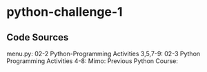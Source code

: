 # python-challenge-1
## Code Sources
menu.py:
02-2 Python-Programming Activities 3,5,7-9:
02-3 Python Programming Activities 4-8:
Mimo:
Previous Python Course:
